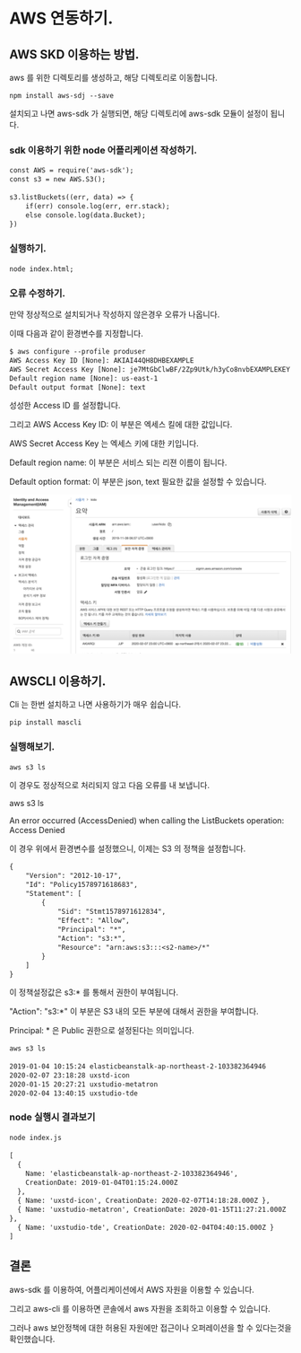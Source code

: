 # AWS 연동하기.

## AWS SKD 이용하는 방법.

aws 를 위한 디렉토리를 생성하고, 해당 디렉토리로 이동합니다.

```
npm install aws-sdj --save
```

설치되고 나면 aws-sdk 가 실행되면, 해당 디렉토리에 aws-sdk 모듈이 설정이 됩니다.

### sdk 이용하기 위한 node 어플리케이션 작성하기.

```
const AWS = require('aws-sdk');
const s3 = new AWS.S3();

s3.listBuckets((err, data) => {
    if(err) console.log(err, err.stack);
    else console.log(data.Bucket);
})
```

### 실행하기.

```
node index.html;
```

### 오류 수정하기.

만약 정상적으로 설치되거나 작성하지 않은경우 오류가 나옵니다.

이때 다음과 같이 환경변수를 지정합니다.

```
$ aws configure --profile produser
AWS Access Key ID [None]: AKIAI44QH8DHBEXAMPLE
AWS Secret Access Key [None]: je7MtGbClwBF/2Zp9Utk/h3yCo8nvbEXAMPLEKEY
Default region name [None]: us-east-1
Default output format [None]: text
```

성성한 Access ID 를 설정합니다.

그리고 AWS Access Key ID: 이 부분은 엑세스 킬에 대한 값입니다.

AWS Secret Access Key 는 엑세스 키에 대한 키입니다.

Default region name: 이 부분은 서비스 되는 리젼 이름이 됩니다.

Default option format: 이 부분은 json, text 필요한 값을 설정할 수 있습니다.

![aws-cli-test.png](./imgs/aws-cli-test.png)

## AWSCLI 이용하기.

Cli 는 한번 설치하고 나면 사용하기가 매우 쉽습니다.

```
pip install mascli
```

### 실행해보기.

```
aws s3 ls
```

이 경우도 정상적으로 처리되지 않고 다음 오류를 내 보냅니다.

aws s3 ls

An error occurred (AccessDenied) when calling the ListBuckets operation: Access Denied

이 경우 위에서 환경변수를 설정했으니, 이제는 S3 의 정책을 설정합니다.

```
{
    "Version": "2012-10-17",
    "Id": "Policy1578971618683",
    "Statement": [
        {
            "Sid": "Stmt1578971612834",
            "Effect": "Allow",
            "Principal": "*",
            "Action": "s3:*",
            "Resource": "arn:aws:s3:::<s2-name>/*"
        }
    ]
}
```

이 정책설정값은 s3:\* 를 통해서 권한이 부여됩니다.

"Action": "s3:\*" 이 부분은 S3 내의 모든 부분에 대해서 권한을 부여합니다.

Principal: \* 은 Public 권한으로 설정된다는 의미입니다.

```
aws s3 ls

2019-01-04 10:15:24 elasticbeanstalk-ap-northeast-2-103382364946
2020-02-07 23:18:28 uxstd-icon
2020-01-15 20:27:21 uxstudio-metatron
2020-02-04 13:40:15 uxstudio-tde
```

### node 실행시 결과보기

```
node index.js

[
  {
    Name: 'elasticbeanstalk-ap-northeast-2-103382364946',
    CreationDate: 2019-01-04T01:15:24.000Z
  },
  { Name: 'uxstd-icon', CreationDate: 2020-02-07T14:18:28.000Z },
  { Name: 'uxstudio-metatron', CreationDate: 2020-01-15T11:27:21.000Z },
  { Name: 'uxstudio-tde', CreationDate: 2020-02-04T04:40:15.000Z }
]
```

## 결론

aws-sdk 를 이용하여, 어플리케이션에서 AWS 자원을 이용할 수 있습니다.

그리고 aws-cli 를 이용하면 콘솔에서 aws 자원을 조회하고 이용할 수 있습니다.

그러나 aws 보안정책에 대한 허용된 자원에만 접근이나 오퍼레이션을 할 수 있다는것을 확인했습니다.

